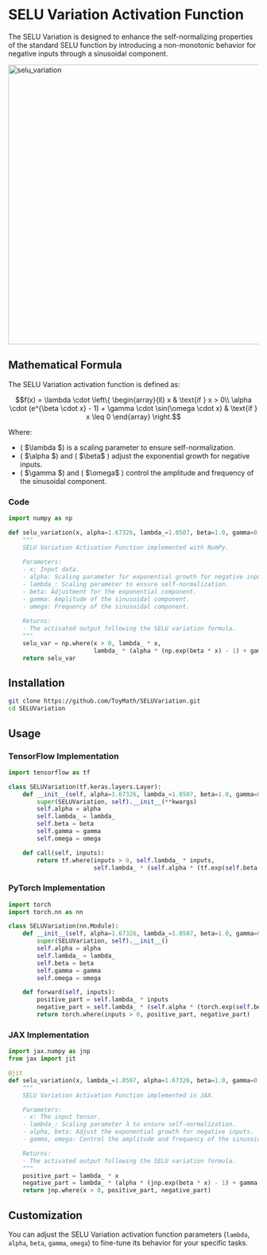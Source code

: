 # SELU Variation Activation Function

The SELU Variation is designed to enhance the self-normalizing properties of the standard SELU function by introducing a non-monotonic behavior for negative inputs through a sinusoidal component.

<img width="563" alt="selu_variation" src="https://github.com/ToyMath/SELUVariation/assets/5700430/3290aa5e-6dd0-4bf1-a7bf-dcbed16cf406">

## Mathematical Formula

The SELU Variation activation function is defined as:

```math
f(x) = \lambda \cdot \left\{ \begin{array}{ll} x & \text{if } x > 0\\ \alpha \cdot (e^{\beta \cdot x} - 1) + \gamma \cdot \sin(\omega \cdot x) & \text{if } x \leq 0 \end{array} \right.
```

Where:
- \( $\\lambda \$) is a scaling parameter to ensure self-normalization.
- \( $\\alpha \$) and \( $\\beta\$ \) adjust the exponential growth for negative inputs.
- \( $\\gamma \$) and \( $\\omega\$ \) control the amplitude and frequency of the sinusoidal component.

### Code

```python
import numpy as np

def selu_variation(x, alpha=1.67326, lambda_=1.0507, beta=1.0, gamma=0.1, omega=2.0):
    """
    SELU Variation Activation Function implemented with NumPy.
    
    Parameters:
    - x: Input data.
    - alpha: Scaling parameter for exponential growth for negative inputs.
    - lambda_: Scaling parameter to ensure self-normalization.
    - beta: Adjustment for the exponential component.
    - gamma: Amplitude of the sinusoidal component.
    - omega: Frequency of the sinusoidal component.
    
    Returns:
    - The activated output following the SELU variation formula.
    """
    selu_var = np.where(x > 0, lambda_ * x,
                        lambda_ * (alpha * (np.exp(beta * x) - 1) + gamma * np.sin(omega * x)))
    return selu_var
```

## Installation

```bash
git clone https://github.com/ToyMath/SELUVariation.git
cd SELUVariation
```

## Usage

### TensorFlow Implementation

```python
import tensorflow as tf

class SELUVariation(tf.keras.layers.Layer):
    def __init__(self, alpha=1.67326, lambda_=1.0507, beta=1.0, gamma=0.1, omega=2.0, **kwargs):
        super(SELUVariation, self).__init__(**kwargs)
        self.alpha = alpha
        self.lambda_ = lambda_
        self.beta = beta
        self.gamma = gamma
        self.omega = omega

    def call(self, inputs):
        return tf.where(inputs > 0, self.lambda_ * inputs,
                        self.lambda_ * (self.alpha * (tf.exp(self.beta * inputs) - 1) + self.gamma * tf.sin(self.omega * inputs)))
```

### PyTorch Implementation

```python
import torch
import torch.nn as nn

class SELUVariation(nn.Module):
    def __init__(self, alpha=1.67326, lambda_=1.0507, beta=1.0, gamma=0.1, omega=2.0):
        super(SELUVariation, self).__init__()
        self.alpha = alpha
        self.lambda_ = lambda_
        self.beta = beta
        self.gamma = gamma
        self.omega = omega

    def forward(self, inputs):
        positive_part = self.lambda_ * inputs
        negative_part = self.lambda_ * (self.alpha * (torch.exp(self.beta * inputs) - 1) + self.gamma * torch.sin(self.omega * inputs))
        return torch.where(inputs > 0, positive_part, negative_part)
```

### JAX Implementation

```python
import jax.numpy as jnp
from jax import jit

@jit
def selu_variation(x, lambda_=1.0507, alpha=1.67326, beta=1.0, gamma=0.1, omega=2.0):
    """
    SELU Variation Activation Function implemented in JAX.

    Parameters:
    - x: The input tensor.
    - lambda_: Scaling parameter λ to ensure self-normalization.
    - alpha, beta: Adjust the exponential growth for negative inputs.
    - gamma, omega: Control the amplitude and frequency of the sinusoidal component.

    Returns:
    - The activated output following the SELU variation formula.
    """
    positive_part = lambda_ * x
    negative_part = lambda_ * (alpha * (jnp.exp(beta * x) - 1) + gamma * jnp.sin(omega * x))
    return jnp.where(x > 0, positive_part, negative_part)

```

## Customization

You can adjust the SELU Variation activation function parameters (`lambda`, `alpha`, `beta`, `gamma`, `omega`) to fine-tune its behavior for your specific tasks.
